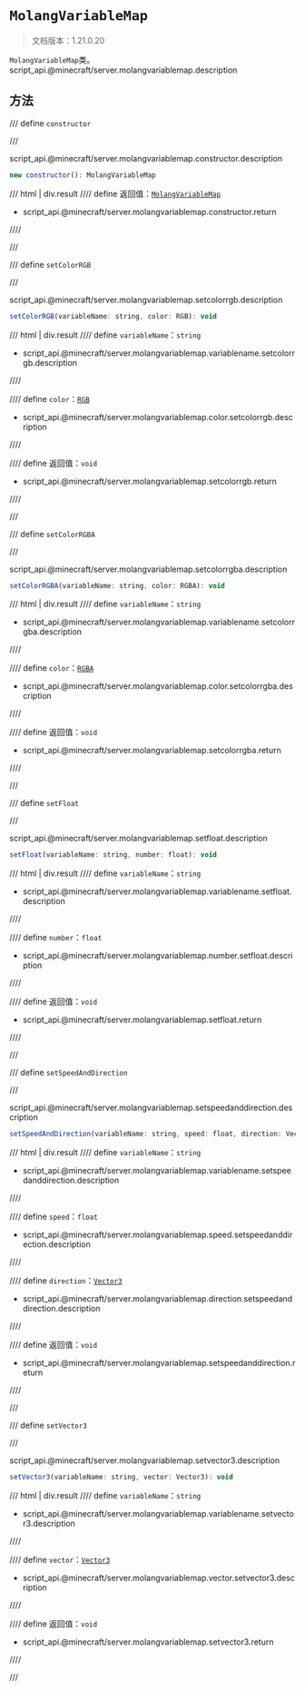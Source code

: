 # `MolangVariableMap`

> 文档版本：1.21.0.20

`MolangVariableMap`类。script_api.@minecraft/server.molangvariablemap.description

## 方法

/// define
`constructor`


///

script_api.@minecraft/server.molangvariablemap.constructor.description

```js
new constructor(): MolangVariableMap
```

/// html | div.result
//// define
返回值：[`MolangVariableMap`](./molangvariablemap.md)

- script_api.@minecraft/server.molangvariablemap.constructor.return


////

///


/// define
`setColorRGB`


///

script_api.@minecraft/server.molangvariablemap.setcolorrgb.description

```js
setColorRGB(variableName: string, color: RGB): void
```

/// html | div.result
//// define
`variableName`：`string`

- script_api.@minecraft/server.molangvariablemap.variablename.setcolorrgb.description


////

//// define
`color`：[`RGB`](./rgb.md)

- script_api.@minecraft/server.molangvariablemap.color.setcolorrgb.description


////

//// define
返回值：`void`

- script_api.@minecraft/server.molangvariablemap.setcolorrgb.return


////

///


/// define
`setColorRGBA`


///

script_api.@minecraft/server.molangvariablemap.setcolorrgba.description

```js
setColorRGBA(variableName: string, color: RGBA): void
```

/// html | div.result
//// define
`variableName`：`string`

- script_api.@minecraft/server.molangvariablemap.variablename.setcolorrgba.description


////

//// define
`color`：[`RGBA`](./rgba.md)

- script_api.@minecraft/server.molangvariablemap.color.setcolorrgba.description


////

//// define
返回值：`void`

- script_api.@minecraft/server.molangvariablemap.setcolorrgba.return


////

///


/// define
`setFloat`


///

script_api.@minecraft/server.molangvariablemap.setfloat.description

```js
setFloat(variableName: string, number: float): void
```

/// html | div.result
//// define
`variableName`：`string`

- script_api.@minecraft/server.molangvariablemap.variablename.setfloat.description


////

//// define
`number`：`float`

- script_api.@minecraft/server.molangvariablemap.number.setfloat.description


////

//// define
返回值：`void`

- script_api.@minecraft/server.molangvariablemap.setfloat.return


////

///


/// define
`setSpeedAndDirection`


///

script_api.@minecraft/server.molangvariablemap.setspeedanddirection.description

```js
setSpeedAndDirection(variableName: string, speed: float, direction: Vector3): void
```

/// html | div.result
//// define
`variableName`：`string`

- script_api.@minecraft/server.molangvariablemap.variablename.setspeedanddirection.description


////

//// define
`speed`：`float`

- script_api.@minecraft/server.molangvariablemap.speed.setspeedanddirection.description


////

//// define
`direction`：[`Vector3`](./vector3.md)

- script_api.@minecraft/server.molangvariablemap.direction.setspeedanddirection.description


////

//// define
返回值：`void`

- script_api.@minecraft/server.molangvariablemap.setspeedanddirection.return


////

///


/// define
`setVector3`


///

script_api.@minecraft/server.molangvariablemap.setvector3.description

```js
setVector3(variableName: string, vector: Vector3): void
```

/// html | div.result
//// define
`variableName`：`string`

- script_api.@minecraft/server.molangvariablemap.variablename.setvector3.description


////

//// define
`vector`：[`Vector3`](./vector3.md)

- script_api.@minecraft/server.molangvariablemap.vector.setvector3.description


////

//// define
返回值：`void`

- script_api.@minecraft/server.molangvariablemap.setvector3.return


////

///

